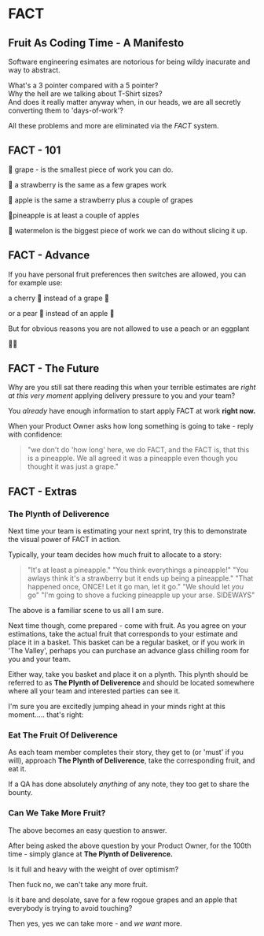 # FACT

## Fruit As Coding Time - A Manifesto

Software engineering esimates are notorious for being wildy inacurate and way to abstract.  

What's a 3 pointer compared with a 5 pointer?  
Why the hell are we talking about T-Shirt sizes?  
And does it really matter anyway when, in our heads, we are all secretly converting them to 'days-of-work'?

All these problems and more are eliminated via the *FACT* system.

## FACT - 101

:grapes: grape - is the smallest piece of work you can do.

:strawberry: a strawberry is the same as a few grapes work

:apple: apple is the same a strawberry plus a couple of grapes

:pineapple:pineapple is at least a couple of apples

:watermelon: watermelon is the biggest piece of work we can do without slicing it up.

## FACT - Advance

If you have personal fruit preferences then switches are allowed, you can for example use:

a cherry :cherries: instead of a grape :grapes:

or a pear :pear: instead of an apple :apple:

But for obvious reasons you are not allowed to use a peach or an eggplant

:peach::eggplant:

## FACT - The Future

Why are you still sat there reading this when your terrible estimates are _right at this very moment_ applying delivery pressure to you and your team?  

You _already_ have enough information to start apply FACT at work **right now.**

When your Product Owner asks how long something is going to take - reply with confidence:

> "we don't do 'how long' here, we do FACT, and the FACT is, that this is a pineapple. 
> We all agreed it was a pineapple even though you thought it was just a grape."

## FACT - Extras

### The Plynth of Deliverence

Next time your team is estimating your next sprint, try this to demonstrate the visual power of FACT in action.

Typically, your team decides how much fruit to allocate to a story:

> "It's at least a pineapple."
> "You think everythings a pineapple!"
> "You awlays think it's a strawberry but it ends up being a pineapple."
> "That happened once, ONCE!  Let it go man, let it go."
> "We should let _you_ go"
> "I'm going to shove a fucking pineapple up your arse. SIDEWAYS"

The above is a familiar scene to us all I am sure.  

Next time though, come prepared - come with fruit.  As you agree on your estimations, take the actual fruit that corresponds to your estimate and place it in a basket.  This basket can be a regular basket, or if you work in 'The Valley', perhaps you can purchase an advance glass chilling room for you and your team.  

Either way, take you basket and place it on a plynth. This plynth should be referred to as **The Plynth of Deliverence** and should be located somewhere where all your team and interested parties can see it.

I'm sure you are excitedly jumping ahead in your minds right at this moment..... that's right:

### Eat The Fruit Of Deliverence

As each team member completes their story, they get to (or 'must' if you will), approach **The Plynth of Deliverence**, take the corresponding fruit, and eat it.  

If a QA has done absolutely _anything_ of any note, they too get to share the bounty.

### Can We Take More Fruit?

The above becomes an easy question to answer.

After being asked the above question by your Product Owner, for the 100th time - simply glance at **The Plynth of Deliverence.**

Is it full and heavy with the weight of over optimism?  

Then fuck no, we can't take any more fruit. 

Is it bare and desolate, save for a few rogoue grapes and an apple that everybody is trying to avoid touching?  

Then yes, yes we can take more - and _we want_ more.




